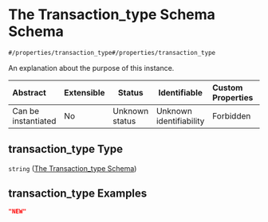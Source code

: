 # The Transaction_type Schema Schema

```txt
#/properties/transaction_type#/properties/transaction_type
```

An explanation about the purpose of this instance.


| Abstract            | Extensible | Status         | Identifiable            | Custom Properties | Additional Properties | Access Restrictions | Defined In                                                                           |
| :------------------ | ---------- | -------------- | ----------------------- | :---------------- | --------------------- | ------------------- | ------------------------------------------------------------------------------------ |
| Can be instantiated | No         | Unknown status | Unknown identifiability | Forbidden         | Allowed               | none                | [quote_schema.schema.json\*](../out/quote_schema.schema.json "open original schema") |

## transaction_type Type

`string` ([The Transaction_type Schema](quote_schema-properties-the-transaction_type-schema.md))

## transaction_type Examples

```json
"NEW"
```
